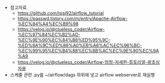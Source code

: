 - 참고자료
  - https://github.com/lsjsj92/airflow_tutorial 
  - https://passwd.tistory.com/m/entry/Apache-Airflow-%EC%84%A4%EC%B9%98
  - https://velog.io/@clueless_coder/Airflow-%EC%97%84%EC%B2%AD-%EC%9E%90%EC%84%B8%ED%95%9C-%ED%8A%9C%ED%86%A0%EB%A6%AC%EC%96%BC-%EC%99%95%EC%B4%88%EC%8B%AC%EC%9E%90%EC%9A%A9
  - https://velog.io/@clueless_coder/Airflow-엄청-자세한-튜토리얼-왕초심자용
- 스케줄 관련 .py를 ~/airflow/dags 하위에 넣고 airflow webserver로 재실행
